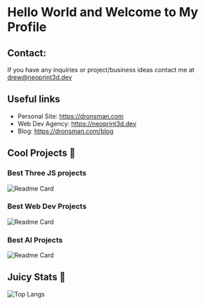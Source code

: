 # Hello World and Welcome to My Profile

## Contact:
If you have any inquiries or project/business ideas contact me at drew@neoprint3d.dev

## Useful links

- Personal Site: https://dronsman.com
- Web Dev Agency: https://neoprint3d.dev
- Blog: https://dronsman.com/blog

## Cool Projects 🧊

### Best Three JS projects

![Readme Card](https://github-readme-stats.vercel.app/api/pin/?username=NeoPrint3D&repo=TresJsHalloweenPumpkin&theme=dracula)



### Best Web Dev Projects

![Readme Card](https://github-readme-stats.vercel.app/api/pin/?username=NeoPrint3D&repo=neo-letter&theme=dracula)

### Best AI Projects

![Readme Card](https://github-readme-stats.vercel.app/api/pin/?username=NeoPrint3D&repo=neoclipse&theme=dracula)





## Juicy Stats 🧃
![Top Langs](https://github-readme-stats.vercel.app/api/top-langs/?username=NeoPrint3D&langs_count=16&theme=dracula)

